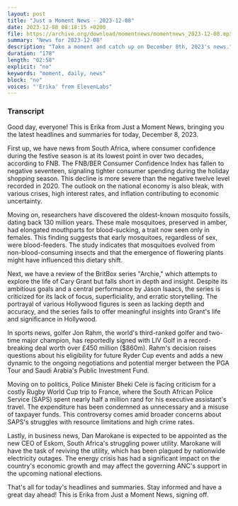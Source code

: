 ```yaml
---
layout: post
title: "Just a Moment News - 2023-12-08"
date: 2023-12-08 08:18:15 +0200
file: https://archive.org/download/momentnews/momentnews_2023-12-08.mp3
summary: "News for 2023-12-08"
description: "Take a moment and catch up on December 8th, 2023's news."
duration: "178"
length: "02:58"
explicit: "no"
keywords: "moment, daily, news"
block: "no"
voices: "'Erika' from ElevenLabs"
---
```


### Transcript

Good day, everyone! This is Erika from Just a Moment News, bringing you the latest headlines and summaries for today, December 8, 2023.

First up, we have news from South Africa, where consumer confidence during the festive season is at its lowest point in over two decades, according to FNB. The FNB/BER Consumer Confidence Index has fallen to negative seventeen, signaling tighter consumer spending during the holiday shopping season. This decline is more severe than the negative twelve level recorded in 2020. The outlook on the national economy is also bleak, with various crises, high interest rates, and inflation contributing to economic uncertainty.

Moving on, researchers have discovered the oldest-known mosquito fossils, dating back 130 million years. These male mosquitoes, preserved in amber, had elongated mouthparts for blood-sucking, a trait now seen only in females. This finding suggests that early mosquitoes, regardless of sex, were blood-feeders. The study indicates that mosquitoes evolved from non-blood-consuming insects and that the emergence of flowering plants might have influenced this dietary shift.

Next, we have a review of the BritBox series "Archie," which attempts to explore the life of Cary Grant but falls short in depth and insight. Despite its ambitious goals and a central performance by Jason Isaacs, the series is criticized for its lack of focus, superficiality, and erratic storytelling. The portrayal of various Hollywood figures is seen as lacking depth and accuracy, and the series fails to offer meaningful insights into Grant's life and significance in Hollywood.

In sports news, golfer Jon Rahm, the world's third-ranked golfer and two-time major champion, has reportedly signed with LIV Golf in a record-breaking deal worth over £450 million ($860m). Rahm's decision raises questions about his eligibility for future Ryder Cup events and adds a new dynamic to the ongoing negotiations and potential merger between the PGA Tour and Saudi Arabia's Public Investment Fund.

Moving on to politics, Police Minister Bheki Cele is facing criticism for a costly Rugby World Cup trip to France, where the South African Police Service (SAPS) spent nearly half a million rand for his executive assistant's travel. The expenditure has been condemned as unnecessary and a misuse of taxpayer funds. This controversy comes amid broader concerns about SAPS's struggles with resource limitations and high crime rates.

Lastly, in business news, Dan Marokane is expected to be appointed as the new CEO of Eskom, South Africa's struggling power utility. Marokane will have the task of reviving the utility, which has been plagued by nationwide electricity outages. The energy crisis has had a significant impact on the country's economic growth and may affect the governing ANC's support in the upcoming national elections.

That's all for today's headlines and summaries. Stay informed and have a great day ahead! This is Erika from Just a Moment News, signing off.
